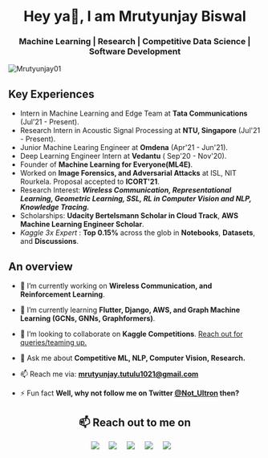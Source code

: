 <h1 align="center">Hey ya👋, I am Mrutyunjay Biswal</h1>
<h3 align="center">Machine Learning | Research | Competitive Data Science | Software Development</h3>

<p align="left"> <img src="https://komarev.com/ghpvc/?username=Mrutyunjay01" alt="Mrutyunjay01" /> </p>

## Key Experiences

- Intern in Machine Learning and Edge Team at **Tata Communications** (Jul'21 - Present).
- Research Intern in Acoustic Signal Processing at **NTU, Singapore** (Jul'21 - Present). 
- Junior Machine Learing Engineer at **Omdena** (Apr'21 - Jun'21).
- Deep Learning Engineer Intern at **Vedantu** ( Sep'20 - Nov'20).
- Founder of **Machine Learning for Everyone(ML4E)**.
- Worked on **Image Forensics, and Adversarial Attacks** at ISL, NIT Rourkela. Proposal accepted to **ICORT'21**.
- Research Interest: ***Wireless Communication, Representational Learning, Geometric Learning, SSL, RL in Computer Vision and NLP, Knowledge Tracing.***
- Scholarships: **Udacity Bertelsmann Scholar in Cloud Track**, **AWS Machine Learning Engineer Scholar**.
- *Kaggle 3x Expert* : **Top 0.15%** across the glob in **Notebooks**, **Datasets**, and **Discussions**.

## An overview

- 🔭 I’m currently working on **Wireless Communication, and Reinforcement Learning**.

- 🌱 I’m currently learning **Flutter, Django, AWS, and Graph Machine Learning (GCNs, GNNs, Graphformers)**.

- 👯 I’m looking to collaborate on **Kaggle Competitions**. [Reach out for queries/teaming up.](https://kaggle.com/mrutyunjaybiswal/)

- 💬 Ask me about **Competitive ML, NLP, Computer Vision, Research.**

- 📫 Reach me via: **mrutyunjay.tutulu1021@gmail.com**

- ⚡ Fun fact **Well, why not follow me on Twitter [@Not_Ultron](https://twitter.com/Not_Ultron) then?**

<!-- <h2 align="center">⚡️ Technology Stacks</h2>
<p align="center">
   <img src="https://devicons.github.io/devicon/devicon.git/icons/react/react-original-wordmark.svg" alt="react" width="40" height="40"/> <img src="https://devicons.github.io/devicon/devicon.git/icons/bootstrap/bootstrap-plain.svg" alt="bootstrap" width="40" height="40"/> <img src="https://devicons.github.io/devicon/devicon.git/icons/c/c-original.svg" alt="c" width="40" height="40"/> <img src="https://devicons.github.io/devicon/devicon.git/icons/cplusplus/cplusplus-original.svg" alt="cplusplus" width="40" height="40"/> <img src="https://devicons.github.io/devicon/devicon.git/icons/django/django-original.svg" alt="django" width="40" height="40"/> <img src="https://devicons.github.io/devicon/devicon.git/icons/docker/docker-original-wordmark.svg" alt="docker" width="40" height="40"/><img src="https://devicons.github.io/devicon/devicon.git/icons/javascript/javascript-original.svg" alt="javascript" width="40" height="40"/> <img src="https://devicons.github.io/devicon/devicon.git/icons/mongodb/mongodb-original-wordmark.svg" alt="mongodb" width="40" height="40"/> <img src="https://devicons.github.io/devicon/devicon.git/icons/mysql/mysql-original-wordmark.svg" alt="mysql" width="40" height="40"/>  <img src="https://devicons.github.io/devicon/devicon.git/icons/python/python-original-wordmark.svg" alt="python" width="40" height="40"/> <img src="https://devicons.github.io/devicon/devicon.git/icons/nginx/nginx-original.svg" alt="nginx" width="40" height="40"/> <img src="https://devicons.github.io/devicon/devicon.git/icons/php/php-original.svg" alt="PHP" width="40" height="40"/><img src="https://devicons.github.io/devicon/devicon.git/icons/angularjs/angularjs-original.svg" alt="angular" width="40" height="40"/><img src="https://devicons.github.io/devicon/devicon.git/icons/vuejs/vuejs-original.svg" alt="travis" width="40" height="40"/><img src="https://devicons.github.io/devicon/devicon.git/icons/redhat/redhat-original.svg" alt="redhat" width="40" height="40"/><img src="https://devicons.github.io/devicon/devicon.git/icons/java/java-original.svg" alt="java" width="40" height="40"/><img src="https://devicons.github.io/devicon/devicon.git/icons/heroku/heroku-original.svg" alt="heroku" width="40" height="40"/><img src="https://devicons.github.io/devicon/devicon.git/icons/amazonwebservices/amazonwebservices-original.svg" alt="AWS" width="40" height="40"/>
</p> -->

<!-- <h2 align="center">🐦 Github Statistics </h2>
<p align="center">
<img src="https://github-readme-stats.vercel.app/api?username=Mrutyunjay01&layout=compact&hide=html&theme=jolly" alt="Mrutyunjay01" />&nbsp;&nbsp;&nbsp;&nbsp;
</p> -->

<h2 align="center">📫 Reach out to me on</h2>
<p align="center">
  <a target="_blank"href="https://www.linkedin.com/in/mrutyunjay01"><img src="https://img.shields.io/badge/linkedin-%230077B5.svg?&style=for-the-badge&logo=linkedin&logoColor=white" /></a>&nbsp;&nbsp;&nbsp;&nbsp;
  <a target="_blank"href="https://twitter.com/Not_Ultron"><img src="https://img.shields.io/badge/twitter-%231DA1F2.svg?&style=for-the-badge&logo=twitter&logoColor=white" /></a>&nbsp;&nbsp;&nbsp;&nbsp;
 <a href="https://www.kaggle.com/mrutyunjaybiswal/"><img src="https://img.shields.io/badge/Kaggle-20BEFF?style=for-the-badge&logo=Kaggle&logoColor=white" /></a>&nbsp;&nbsp;&nbsp;&nbsp;
  <a href="mailto:mrutyunjay.tutulu1021@gmail.com"><img src="https://img.shields.io/badge/gmail-%23D14836.svg?&style=for-the-badge&logo=gmail&logoColor=white" /></a>&nbsp;&nbsp;&nbsp;&nbsp;
  <a href="https://www.instagram.com/hex_ultron/"><img src="https://img.shields.io/badge/instagram-%23D14836.svg?&style=for-the-badge&logo=instagram&logoColor=pink" /></a>&nbsp;&nbsp;&nbsp;&nbsp;
</p>
